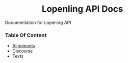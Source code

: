 <h1 align="center">Lopenling API Docs</h1>

Documentation for Lopening API

### Table Of Content
- [Alignments](https://github.com/OpenPecha/Lopenling-App/blob/master/docs/api/alignments.md)
- Discourse
- Texts
